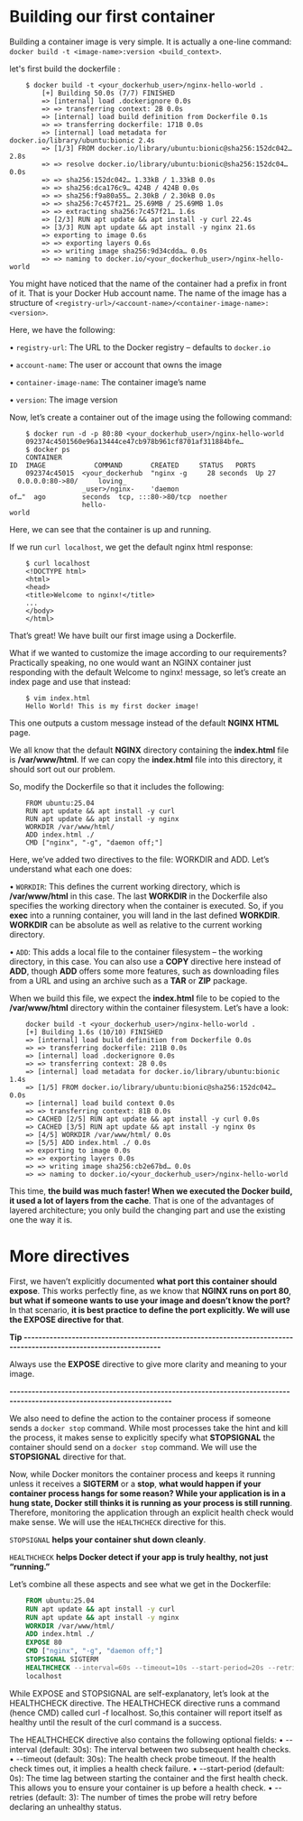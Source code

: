 # Building our first container

Building a container image is very simple. It is actually a one-line command: `docker build -t <image-name>:version <build_context>`.

let's first build the dockerfile :
```shell
    $ docker build -t <your_dockerhub_user>/nginx-hello-world .
        [+] Building 50.0s (7/7) FINISHED
        => [internal] load .dockerignore 0.0s
        => => transferring context: 2B 0.0s
        => [internal] load build definition from Dockerfile 0.1s
        => => transferring dockerfile: 171B 0.0s
        => [internal] load metadata for docker.io/library/ubuntu:bionic 2.4s
        => [1/3] FROM docker.io/library/ubuntu:bionic@sha256:152dc042… 2.8s
        => => resolve docker.io/library/ubuntu:bionic@sha256:152dc04… 0.0s
        => => sha256:152dc042… 1.33kB / 1.33kB 0.0s
        => => sha256:dca176c9… 424B / 424B 0.0s
        => => sha256:f9a80a55… 2.30kB / 2.30kB 0.0s
        => => sha256:7c457f21… 25.69MB / 25.69MB 1.0s
        => => extracting sha256:7c457f21… 1.6s
        => [2/3] RUN apt update && apt install -y curl 22.4s
        => [3/3] RUN apt update && apt install -y nginx 21.6s
        => exporting to image 0.6s
        => => exporting layers 0.6s
        => => writing image sha256:9d34cdda… 0.0s
        => => naming to docker.io/<your_dockerhub_user>/nginx-hello-world
```
You might have noticed that the name of the container had a prefix in front of it. That is your Docker Hub account name. The name of the image has a structure of `<registry-url>/<account-name>/<container-image-name>:<version>`.

Here, we have the following:

• `registry-url`: The URL to the Docker registry – defaults to `docker.io`

• `account-name`: The user or account that owns the image

• `container-image-name`: The container image’s name

• `version`: The image version

Now, let’s create a container out of the image using the following command:

```shell
    $ docker run -d -p 80:80 <your_dockerhub_user>/nginx-hello-world
    092374c4501560e96a13444ce47cb978b961cf8701af311884bfe…
    $ docker ps
    CONTAINER ID  IMAGE            COMMAND       CREATED     STATUS   PORTS               NAMES
    092374c45015  <your_dockerhub  "nginx -g     28 seconds  Up 27   0.0.0.0:80->80/     loving_
                  _user>/nginx-    'daemon of…"  ago         seconds  tcp, :::80->80/tcp  noether
                  hello-world                                                                    
```

Here, we can see that the container is up and running.

If we run `curl localhost`, we get the default nginx html response:

```shell
    $ curl localhost
    <!DOCTYPE html>
    <html>
    <head>
    <title>Welcome to nginx!</title>
    ...
    </body>
    </html>
```
That’s great! We have built our first image using a Dockerfile.

What if we wanted to customize the image according to our requirements? Practically speaking, no one would want an NGINX container just responding with the default Welcome to nginx! message, so let’s create an index page and use that instead:

```shell
    $ vim index.html
    Hello World! This is my first docker image!
```
This one outputs a custom message instead of the default **NGINX HTML** page.

We all know that the default **NGINX** directory containing the **index.html** file is **/var/www/html**. If we can copy the **index.html** file into this directory, it should sort out our problem.

So, modify the Dockerfile so that it includes the following:
```shell
    FROM ubuntu:25.04
    RUN apt update && apt install -y curl
    RUN apt update && apt install -y nginx
    WORKDIR /var/www/html/
    ADD index.html ./
    CMD ["nginx", "-g", "daemon off;"]
```

Here, we’ve added two directives to the file: WORKDIR and ADD. Let’s understand what each one does:

• `WORKDIR`: This defines the current working directory, which is **/var/www/html** in this case. The last **WORKDIR** in the Dockerfile also specifies the working directory when the container is executed. So, if you **exec** into a running container, you will land in the last defined **WORKDIR**. **WORKDIR** can be absolute as well as relative to the current working directory.

• `ADD`: This adds a local file to the container filesystem – the working directory, in this case. You can also use a **COPY** directive here instead of **ADD**, though **ADD** offers some more features, such as downloading files from a URL and using an archive such as a **TAR** or **ZIP** package.

When we build this file, we expect the **index.html** file to be copied to the **/var/www/html** directory within the container filesystem. Let’s have a look:

```shell
    docker build -t <your_dockerhub_user>/nginx-hello-world .
    [+] Building 1.6s (10/10) FINISHED
    => [internal] load build definition from Dockerfile 0.0s
    => => transferring dockerfile: 211B 0.0s
    => [internal] load .dockerignore 0.0s
    => => transferring context: 2B 0.0s
    => [internal] load metadata for docker.io/library/ubuntu:bionic 1.4s
    => [1/5] FROM docker.io/library/ubuntu:bionic@sha256:152dc042… 0.0s
    => [internal] load build context 0.0s
    => => transferring context: 81B 0.0s
    => CACHED [2/5] RUN apt update && apt install -y curl 0.0s
    => CACHED [3/5] RUN apt update && apt install -y nginx 0s
    => [4/5] WORKDIR /var/www/html/ 0.0s
    => [5/5] ADD index.html ./ 0.0s
    => exporting to image 0.0s
    => => exporting layers 0.0s
    => => writing image sha256:cb2e67bd… 0.0s
    => => naming to docker.io/<your_dockerhub_user>/nginx-hello-world
```

This time, **the build was much faster! When we executed the Docker build, it used a lot of layers from the cache**. That is one of the advantages of layered architecture; you only build the changing part and use the existing one the way it is.

# More directives

First, we haven’t explicitly documented **what port this container should expose**. This works perfectly fine, as we know that **NGINX runs on port 80**, **but what if someone wants to use your image and doesn’t know the port?** In that scenario, **it is best practice to define the port explicitly. We will use the EXPOSE directive for that**.

**Tip ------------------------------------------------------------------------------------------------------------------**

Always use the **EXPOSE** directive to give more clarity and meaning to your image.

**------------------------------------------------------------------------------------------------------------------------**

We also need to define the action to the container process if someone sends a `docker stop` command. While most processes take the hint and kill the process, it makes sense to explicitly specify what **STOPSIGNAL** the container should send on a `docker stop` command. We will use the **STOPSIGNAL** directive for that.

Now, while Docker monitors the container process and keeps it running unless it receives a **SIGTERM** or a **stop**, **what would happen if your container process hangs for some reason? While your application is in a hung state, Docker still thinks it is running as your process is still running**. Therefore, monitoring the application through an explicit health check would make sense. We will use the `HEALTHCHECK` directive for this.

`STOPSIGNAL` **helps your container shut down cleanly**.

`HEALTHCHECK` **helps Docker detect if your app is truly healthy, not just “running.”**

Let’s combine all these aspects and see what we get in the Dockerfile:

```Dockerfile
    FROM ubuntu:25.04
    RUN apt update && apt install -y curl
    RUN apt update && apt install -y nginx
    WORKDIR /var/www/html/
    ADD index.html ./
    EXPOSE 80
    CMD ["nginx", "-g", "daemon off;"]
    STOPSIGNAL SIGTERM
    HEALTHCHECK --interval=60s --timeout=10s --start-period=20s --retries=3 CMD curl -f
    localhost
```

While EXPOSE and STOPSIGNAL are self-explanatory, let’s look at the HEALTHCHECK directive. The HEALTHCHECK directive runs a command (hence CMD) called curl -f localhost. So,this container will report itself as healthy until the result of the curl command is a success.

The HEALTHCHECK directive also contains the following optional fields:
• --interval (default: 30s): The interval between two subsequent health checks.
• --timeout (default: 30s): The health check probe timeout. If the health check times
out, it implies a health check failure.
• --start-period (default: 0s): The time lag between starting the container and
the first health check. This allows you to ensure your container is up before a health check.
• --retries (default: 3): The number of times the probe will retry before declaring
an unhealthy status.